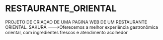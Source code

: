# RESTAURANTE_ORIENTAL
PROJETO DE CRIAÇAO DE UMA PAGINA WEB DE UM RESTAURANTE ORIENTAL. SAKURA --->Oferecemos a melhor experiência gastronômica oriental, com ingredientes frescos e atendimento acolhedor
